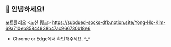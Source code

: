 ## 👋 안녕하세요!

포트폴리오 <노션 링크> 
https://subdued-socks-dfb.notion.site/Yong-Ho-Kim-69a710eb85844938b47ac966730b18e6
- Chrome or Edge에서 확인해주세요. ^_^
<!-- 
**Kim-YongHo/Kim-YongHo** is a ✨ _special_ ✨ repository because its `README.md` (this file) appears on your GitHub profile.

Here are some ideas to get you started:

- 🔭 I’m currently working on ...
- 🌱 I’m currently learning ...
- 👯 I’m looking to collaborate on ...
- 🤔 I’m looking for help with ...
- 💬 Ask me about ...
- 📫 How to reach me: ...
- 😄 Pronouns: ...
- ⚡ Fun fact: ...
-->
